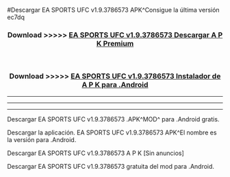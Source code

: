 #Descargar EA SPORTS UFC v1.9.3786573 APK^Consigue la última versión ec7dq



<div align="center">
<h3>Download >>>>> <a href="https://es-sites.web.app/?es= EA SPORTS UFC v1.9.3786573">EA SPORTS UFC v1.9.3786573 Descargar A P K Premium</a></h3><br>

<h3>Download >>>>> <a href="https://es-sites.web.app/?es= EA SPORTS UFC v1.9.3786573">EA SPORTS UFC v1.9.3786573 Instalador de A P K para .Android</a></h3>
</div>


----------------------------------------------------------

----------------------------------------------------------

----------------------------------------------------------

Descargar EA SPORTS UFC v1.9.3786573 .APK^MOD^ para .Android gratis.

Descargar la aplicación. EA SPORTS UFC v1.9.3786573 APK^El nombre es la versión para .Android.

Descargar EA SPORTS UFC v1.9.3786573 A P K [Sin anuncios]

Descargar EA SPORTS UFC v1.9.3786573 gratuita del mod para .Android.